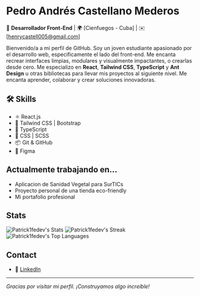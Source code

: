 # Pedro Andrés Castellano Mederos

🚀 **Desarrollador Front-End** | 🌍 [Cienfuegos - Cuba] | ✉️ [henrycastell005@gmail.com]

Bienvenido/a a mi perfil de GitHub. Soy un joven estudiante apasionado por el desarrollo web, especificamente el lado del front-end. Me encanta recrear interfaces limpias, modulares y visualmente impactantes, o crearlas desde cero. Me especializo en **React**, **Tailwind CSS**, **TypeScript** y **Ant Design** u otras bibliotecas para llevar mis proyectos al siguiente nivel. Me encanta aprender, colaborar y crear soluciones innovadoras. 


## 🛠 Skills

- ⚛️ React.js
- 🎨 Tailwind CSS | Bootstrap
- 🧠 TypeScript 
- 🧮 CSS | SCSS
- 📦 Git & GitHub
- 🧩 Figma
## Actualmente trabajando en...
- Aplicacion de Sanidad Vegetal para SurTICs
- Proyecto personal de una tienda eco-friendly
- Mi portafolio profesional

## Stats
![Patrick1fedev's Stats](https://github-readme-stats.vercel.app/api?username=Patrick1fedev&theme=dracula&show_icons=true&hide_border=true&count_private=true)
![Patrick1fedev's Streak](https://github-readme-streak-stats.herokuapp.com/?user=Patrick1fedev&theme=dracula&hide_border=true)
![Patrick1fedev's Top Languages](https://github-readme-stats.vercel.app/api/top-langs/?username=Patrick1fedev&theme=dracula&show_icons=true&hide_border=true&layout=compact)

## Contact
- 💼 [LinkedIn](https://www.linkedin.com/in/pedro-andr%C3%A9s-castellano-mederos-07027b353?lipi=urn%3Ali%3Apage%3Ad_flagship3_profile_view_base_contact_details%3BPtwbV15QSkOnqI47NO4E8A%3D%3D) 

---

_Gracias por visitar mi perfil. ¡Construyamos algo increíble!_
